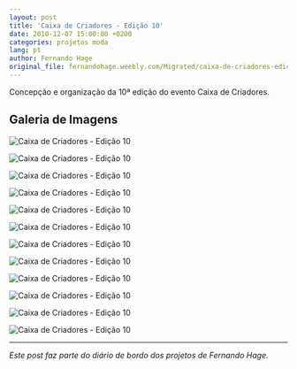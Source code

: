 ```yaml
---
layout: post
title: 'Caixa de Criadores - Edição 10'
date: 2010-12-07 15:00:00 +0200
categories: projetos moda
lang: pt
author: Fernando Hage
original_file: fernandohage.weebly.com/Migrated/caixa-de-criadores-edicao-10.html
---
```


Concepção e organização da 10ª edição do evento Caixa de Criadores.

## Galeria de Imagens

![Caixa de Criadores - Edição 10](/assets/images/2010-12-07-caixa-criadores-decima-edicao-2010-01.jpg)

![Caixa de Criadores - Edição 10](/assets/images/2010-12-07-caixa-criadores-decima-edicao-2010-02.jpg)

![Caixa de Criadores - Edição 10](/assets/images/2010-12-07-caixa-criadores-decima-edicao-2010-03.jpg)

![Caixa de Criadores - Edição 10](/assets/images/2010-12-07-caixa-criadores-decima-edicao-2010-04.jpg)

![Caixa de Criadores - Edição 10](/assets/images/2010-12-07-caixa-criadores-decima-edicao-2010-05.jpg)

![Caixa de Criadores - Edição 10](/assets/images/2010-12-07-caixa-criadores-decima-edicao-2010-06.jpg)

![Caixa de Criadores - Edição 10](/assets/images/2010-12-07-caixa-criadores-decima-edicao-2010-07.jpg)

![Caixa de Criadores - Edição 10](/assets/images/2010-12-07-caixa-criadores-decima-edicao-2010-08.jpg)

![Caixa de Criadores - Edição 10](/assets/images/2010-12-07-caixa-criadores-decima-edicao-2010-09.jpg)

![Caixa de Criadores - Edição 10](/assets/images/2010-12-07-caixa-criadores-decima-edicao-2010-10.jpg)

![Caixa de Criadores - Edição 10](/assets/images/2010-12-07-caixa-criadores-decima-edicao-2010-11.jpg)

![Caixa de Criadores - Edição 10](/assets/images/2010-12-07-caixa-criadores-decima-edicao-2010-12.jpg)

---

*Este post faz parte do diário de bordo dos projetos de Fernando Hage.*
